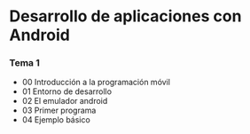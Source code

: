 Desarrollo de aplicaciones con Android
======================================

### Tema 1
- 00 Introducción a la programación móvil
- 01 Entorno de desarrollo
- 02 El emulador android
- 03 Primer programa
- 04 Ejemplo básico
